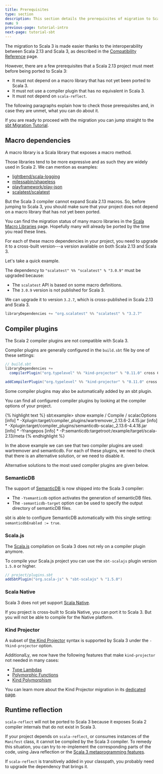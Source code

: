 ```yaml
---
title: Prerequisites
type: section
description: This section details the prerequisites of migration to Scala 3
num: 9
previous-page: tutorial-intro
next-page: tutorial-sbt
---
```


The migration to Scala 3 is made easier thanks to the interoperability between Scala 2.13 and Scala 3, as described in the [Compatibility Reference](compatibility-intro.html) page.

However, there are a few prerequisites that a Scala 2.13 project must meet before being ported to Scala 3:
- It must not depend on a macro library that has not yet been ported to Scala 3.
- It must not use a compiler plugin that has no equivalent in Scala 3.
- It must not depend on `scala-reflect`.

The following paragraphs explain how to check those prerequisites and, in case they are unmet, what you can do about it.

If you are ready to proceed with the migration you can jump straight to the [sbt Migration Tutorial](tutorial-sbt.html).

## Macro dependencies

A macro library is a Scala library that exposes a macro method.

Those libraries tend to be more expressive and as such they are widely used in Scala 2.
We can mention as examples: 
- [lightbend/scala-logging](https://index.scala-lang.org/lightbend/scala-logging)
- [milessabin/shapeless](https://index.scala-lang.org/milessabin/shapeless)
- [playframework/play-json](https://index.scala-lang.org/playframework/play-json)
- [scalatest/scalatest](https://index.scala-lang.org/scalatest/scalatest)

But the Scala 3 compiler cannot expand Scala 2.13 macros.
So, before jumping to Scala 3, you should make sure that your project does not depend on a macro library that has not yet been ported.

You can find the migration status of many macro libraries in the [Scala Macro Libraries](https://scalacenter.github.io/scala-3-migration-guide/docs/macros/macro-libraries.html) page.
Hopefully many will already be ported by the time you read these lines.

For each of these macro dependencies in your project, you need to upgrade it to a cross-built version---a version available on both Scala 2.13 and Scala 3.

Let's take a quick example.

The dependency to `"scalatest" %% "scalatest" % "3.0.9"` must be upgraded because:
- The `scalatest` API is based on some macro definitions.
- The `3.0.9` version is not published for Scala 3.

We can upgrade it to version `3.2.7`, which is cross-published in Scala 2.13 and Scala 3.

```scala
libraryDependencies += "org.scalatest" %% "scalatest" % "3.2.7"
```

## Compiler plugins

The Scala 2 compiler plugins are not compatible with Scala 3.

Compiler plugins are generally configured in the `build.sbt` file by one of these settings:

```scala
// build.sbt
libraryDependencies +=
  compilerPlugin("org.typelevel" %% "kind-projector" % "0.11.0" cross CrossVersion.full)

addCompilerPlugin("org.typelevel" %% "kind-projector" % "0.11.0" cross CrossVersion.full)
```

Some compiler plugins may also be automatically added by an sbt plugin.

You can find all configured compiler plugins by looking at the compiler options of your project.

{% highlight text %}
sbt:example> show example / Compile / scalacOptions
[info] * -Xplugin:target/compiler_plugins/wartremover_2.13.6-2.4.15.jar
[info] * -Xplugin:target/compiler_plugins/semanticdb-scalac_2.13.6-4.4.18.jar
[info] * -Yrangepos
[info] * -P:semanticdb:targetroot:/example/target/scala-2.13/meta
{% endhighlight %}

In the above example we can see that two compiler plugins are used: wartremover and semanticdb.
For each of these plugins, we need to check that there is an alternative solution, or we need to disable it.

Alternative solutions to the most used compiler plugins are given below.

### SemanticDB

The support of [SemanticDB](https://scalameta.org/docs/semanticdb/guide.html) is now shipped into the Scala 3 compiler:
- The `-Ysemanticdb` option activates the generation of semanticDB files.
- The `-semanticdb-target` option can be used to specify the output directory of semanticDB files.

sbt is able to configure SemanticDB automatically with this single setting: `semanticdbEnabled := true`.

### Scala.js

The [Scala.js](https://www.scala-js.org/) compilation on Scala 3 does not rely on a compiler plugin anymore.

To compile your Scala.js project you can use the `sbt-scalajs` plugin version `1.5.0` or higher.

```scala
// project/plugins.sbt
addSbtPlugin("org.scala-js" % "sbt-scalajs" % "1.5.0")
```

### Scala Native

Scala 3 does not yet support [Scala Native](https://scala-native.readthedocs.io/en/latest/).

If you project is cross-built to Scala Native, you can port it to Scala 3.
But you will not be able to compile for the Native platform.

### Kind Projector

A subset of [the Kind Projector](https://github.com/typelevel/kind-projector) syntax is supported by Scala 3 under the `-Ykind-projector` option.

AdditionalLy, we now have the following features that make `kind-projector` not needed in many cases:
- [Type Lambdas](http://dotty.epfl.ch/docs/reference/new-types/type-lambdas.html)
- [Polymorphic Functions](http://dotty.epfl.ch/docs/reference/new-types/polymorphic-function-types.html)
- [Kind Polymorphism](http://dotty.epfl.ch/docs/reference/other-new-features/kind-polymorphism.html)

You can learn more about the Kind Projector migration in its [dedicated page](plugin-kind-projector.html).

## Runtime reflection

`scala-reflect` will not be ported to Scala 3 because it exposes Scala 2 compiler internals that do not exist in Scala 3.

If your project depends on `scala-reflect`, or consumes instances of the `Manifest` class, it cannot be compiled by the Scala 3 compiler.
To remedy this situation, you can try to re-implement the corresponding parts of the code, using Java reflection or the [Scala 3 metaprogramming features](compatibility-metaprogramming.html).

If `scala-reflect` is transitively added in your classpath, you probably need to upgrade the dependency that brings it.
